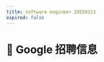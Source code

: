 ```yaml
---
title: software engineer 20250313
expired: false
---
```


# 📌 Google 招聘信息

<JobPostingTable job-posting-json-path="google/data/software-engineer-20250313" />